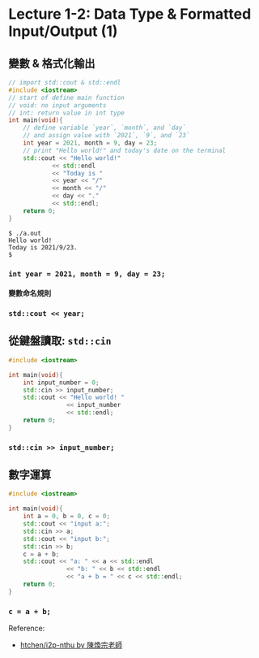# Lecture 1-2: Data Type & Formatted Input/Output (1)

## 變數 & 格式化輸出

``` c++
// import std::cout & std::endl
#include <iostream>
// start of define main function
// void: no input arguments
// int: return value in int type
int main(void){
    // define variable `year`, `month`, and `day`
    // and assign value with `2021`, `9`, and `23`
    int year = 2021, month = 9, day = 23;
    // print "Hello world!" and today's date on the terminal
    std::cout << "Hello world!" 
            << std::endl
            << "Today is "
            << year << "/"
            << month << "/"
            << day << "."
            << std::endl;
    return 0;
}
```

```console
$ ./a.out
Hello world!
Today is 2021/9/23.
$
```

### `int year = 2021, month = 9, day = 23;`

#### 變數命名規則

### `std::cout << year;`

## 從鍵盤讀取: `std::cin`

``` c++
#include <iostream>

int main(void){
    int input_number = 0;
    std::cin >> input_number;
    std::cout << "Hello world! " 
                << input_number 
                << std::endl;
    return 0;
}
```

### `std::cin >> input_number;`

## 數字運算

``` c++
#include <iostream>

int main(void){
    int a = 0, b = 0, c = 0;
    std::cout << "input a:";
    std::cin >> a;
    std::cout << "input b:";
    std::cin >> b;
    c = a + b;
    std::cout << "a: " << a << std::endl
                << "b: " << b << std::endl
                << "a + b = " << c << std::endl;
    return 0;
}
```

### `c = a + b;`

Reference:
* [htchen/i2p-nthu by 陳煥宗老師](https://github.com/htchen/i2p-nthu/tree/master/程式設計一)
